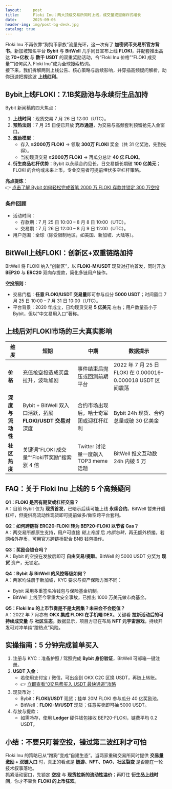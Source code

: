 ```yaml
---
layout:     post
title:      Floki Inu：两大顶级交易所同时上线，成交量或迎爆炸式增长
date:       2025-09-05
header-img: img/post-bg-desk.jpg
catalog: true
---
```


Floki Inu 不再仅靠“狗狗币家族”流量光环，这一次有了 **加密货币交易所官方背书**。新加坡知名平台 **Bybit** 与 **BitWell** 几乎同日宣布上线 **FLOKI**，并配套推出高达 **70+亿枚** 与 **数千 USDT** 的双重奖励活动，令“Floki Inu 价格”“FLOKI 成交量”“如何买入 Floki Inu”成为全球搜索热词。  
接下来，我们拆解两则上线公告、核心策略与后续影响，并穿插高频疑问解析，助你迅速把握这波 **上线红利**。

## Bybit上线FLOKI：7.1B奖励池与永续衍生品加持  

Bybit 新闻稿的四大焦点：  
1. **上线时间**：现货交易 7 月 26 日 12:00（UTC）。  
2. **预热法则**：7 月 25 日便已开放 **充币通道**，为交易与高频套利预留抢先入金窗口。  
3. **激励模型**：  
   - 存入 **≥2000万 FLOKI** → 领取 **300万 FLOKI** 奖金（共 31 亿奖池，先到先得）。  
   - 当初现货交易 **≥2000万 FLOKI** → 再瓜分总计 **40 亿 FLOKI**。  
4. **衍生商品杠杆优势**：Bybit 以永续合约见长，日交易额长期破 **100 亿美元**；FLOKI 的合约或未来上币，专业交易者可提前埋伏多空杠杆策略。

**亮点提炼**：  
👉 [点击了解 Bybit 如何轻松完成首笔 2000 万 FLOKI 存款并锁定 300 万空投](https://okxdog.com/)  

### 条件回顾
- 活动时间：  
  - 存款期：7 月 25 日 10:00 – 8 月 8 日 10:00（UTC）。  
  - 交易期：7 月 26 日 12:00 – 8 月 9 日 12:00（UTC）。  
- 用户范围：全球（除受限制地区，如美国、新加坡、大陆等）。

## BitWell上线FLOKI：创新区+双重链路加持  

BitWell 将 FLOKI 纳入“创新区”，以 **FLOKI-M/USDT** 现货对打响首发，同时开放 **BEP20** 与 **ERC20** 双向存提款，简化多链用户操作。  

**空投细则**：  
- 交易门槛：**任意 FLOKI/USDT 交易量**即可参与瓜分 **5000 USDT**；时间窗口 7 月 25 日 10:00 – 7 月 31 日 10:00（UTC）。  
- 平台背景：2020 年成立，日均现货交易 **5 亿美元** 左右；用户数量虽小于 Bybit，但以“中文易用入口”著称。

## 上线后对FLOKI市场的三大真实影响

| 维度 | 短期 | 中期 | 数据提示 |
|---|---|---|---|
| **价格** | 充值抢空投造成买盘拉升，波动加剧 | 事件结束后抛压或回测前期平台 | 2022 年 7 月 25 日 FLOKI 在 0.000016–0.000018 USDT 区间震荡 |
| **深度与流动性** | Bybit + BitWell 双入口活跃，拓展 **FLOKI/USDT 交易对** 深度 | 合约市场出现后，哈士奇军团或迎杠杆红利 | Bybit 24h 现货、合约总量或破 30 亿美金 |
| **社区热度** | 关键词“FLOKI 成交量”“Floki节奖励”搜索涨 4 倍 | Twitter 讨论量一度飙入 TOP3 meme 话题 | BitWell 推文互动数 24h 内破 5 万 |

## FAQ：关于 Floki Inu 上线的 5 个高频疑问

**Q1：FLOKI 是否有期货或杠杆交易？**  
A：目前 Bybit 仅为 **现货首发**，已暗示后续可能上线 **永续合约**。BitWell 暂未开启杠杆，但提供高流动性现货即可提前做多/做空跨平台套利。

**Q2：如何跨链将 ERC20-FLOKI 转为 BEP20-FLOKI 以节省 Gas？**  
A：两交易所都原生支持，用户可直接 *链上充值* 后 *内部划转*，再无额外桥接。若网格外存币，可用官方跨链桥配合 BNB 钱包操作。

**Q3：奖励会锁仓吗？**  
A：Bybit 的空投在发放后即可 **自由交易/提取**。BitWell 的 5000 USDT 分奖为 **现货** 资产，无锁定。

**Q4：Bybit 与 BitWell 的风控等级如何？**  
A：两家均注册于新加坡，KYC 要求与资产保险方案不同：  
- Bybit 采用多重签名冷钱包与保险基金机制。  
- BitWell 上线至今零重大安全事故，已推出 1000 万美元做市商基金。

**Q5：Floki Inu 的上币节奏是不是太密集？未来会不会贬值？**  
A：2022 年 7 月亦有 **OKX 集成 FLOKI 在手机端 DEX**。关键看 **拉新活动后的可持续成交量** 与 **社区生态**。数据显示，项目方已在布局 **NFT 元宇宙游戏**，持续开发可对冲单纯“蹭热点”风险。

## 实操指南：5 分钟完成首单买入

1. 注册与 KYC：准备护照 / 驾照完成 **Bybit 身份验证**，BitWell 可邮箱一键注册。  
2. **USDT 入金**：  
   - 若使用支付宝 / 微信，可出金到 OKX C2C 区换 USDT，再链上转账。  
   - 👉 [立即查看“0交易费买入 USDT 最快通道”攻略](https://okxdog.com/)  
3. 现货币对：  
   - Bybit：**FLOKI/USDT** 现货；挂单 20M FLOKI 参与瓜分 40 亿奖励池。  
   - BitWell：**FLOKI-M/USDT** 现货；任意买卖即可抽 5000 USDT。  
4. 存放与提款：  
   - 如需冷存，使用 **Ledger** 硬件钱包接收 BEP20-FLOKI，链费平均 0.2 USDT。

## 小结：不要只盯着空投，错过第二波红利才可怕  

Floki Inu 的策略已从“蹭狗”变成“自建生态”。当两家重磅交易所同时提供 **交易量激励 + 双链入口** 时，真正的看点是 **链游、NFT、DAO、社区裂变** 是否能在一轮技术叙事落地。  
抓紧活动窗口，先锁定 **空投** 与 **现货拉新的流动性溢价**；再盯住 **衍生品上线时间**，你才不辜负 **FLOKI 的上币狂欢**。